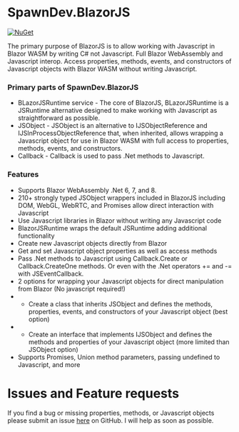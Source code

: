 # SpawnDev.BlazorJS

[![NuGet](https://img.shields.io/nuget/dt/SpawnDev.BlazorJS.svg?label=SpawnDev.BlazorJS)](https://www.nuget.org/packages/SpawnDev.BlazorJS) 

The primary purpose of BlazorJS is to allow working with Javascript in Blazor WASM by writing C# not Javascript. Full Blazor WebAssembly and Javascript interop. Access properties, methods, events, and constructors of Javascript objects with Blazor WASM without writing Javascript.

### Primary parts of SpawnDev.BlazorJS
- BLazorJSRuntime service - The core of BlazorJS, BLazorJSRuntime is a JSRuntime alternative designed to make working with Javascript as straightforward as possible.
- JSObject - JSObject is an alternative to IJSObjectReference and IJSInProcessObjectReference that, when inherited, allows wrapping a Javascript object for use in Blazor WASM with full access to properties, methods, events, and constructors.
- Callback - Callback is used to pass .Net methods to Javascript.

### Features
- Supports Blazor WebAssembly .Net 6, 7, and 8.
- 210+ strongly typed JSObject wrappers included in BlazorJS including DOM, WebGL, WebRTC, and Promises allow direct interaction with Javascript
- Use Javascript libraries in Blazor without writing any Javascript code
- BlazorJSRuntime wraps the default JSRuntime adding additional functionality
- Create new Javascript objects directly from Blazor
- Get and set Javascript object properties as well as access methods
- Pass .Net methods to Javascript using Callback.Create or Callback.CreateOne methods. Or even with the .Net operators += and -= with JSEventCallback.
- 2 options for wrapping your Javascript objects for direct manipulation from Blazor (No javascript required!)
- - Create a class that inherits JSObject and defines the methods, properties, events, and constructors of your Javascript object (best option)
- - Create an interface that implements IJSObject and defines the methods and properties of your Javascript object (more limited than JSObject option)
- Supports Promises, Union method parameters, passing undefined to Javascript, and more

# Issues and Feature requests
If you find a bug or missing properties, methods, or Javascript objects please submit an issue [here](https://github.com/LostBeard/SpawnDev.BlazorJS/issues) on GitHub. I will help as soon as possible.
